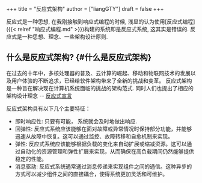 +++
title = "反应式架构"
author = ["liangGTY"]
draft = false
+++

反应式是一种思想, 在我刚接触到响应式编程的时候, 浅显的认为使用[反应式编程]({{< relref "响应式编程.md" >}})构建的系统即是反应式系统, 这其实是错误的. 反应式是一种思想、理念、一些架构设计原则.


## 什么是反应式架构? {#什么是反应式架构}

在过去的十年中，多核处理器的普及、云计算的崛起、移动和物联网技术的发展以及用户体验的不断追求，已经给软件架构带来了全新的挑战和变革。
反应式架构是一种旨在解决现在计算机系统面临的挑战的架构范式. 同时人们也提出了相应的架构设计理念 -- [反应式宣言](https://www.reactivemanifesto.org/zh-CN)

反应式架构具有以下几个主要特征：

-   即时响应性: 只要有可能， 系统就会及时地做出响应.
-   回弹性: 反应式系统应该能够在面对故障或异常情况时保持部分功能，并能够迅速从故障中恢复。这可以通过监控、故障转移和自愈机制来实现。
-   弹性: 反应式系统应该能够根据负载的变化来自动扩展或缩减资源。这可以通过自动化的资源管理和弹性扩展来实现，从而确保在高负载期间仍然能够提供稳定的性能。
-   消息驱动: 反应式系统通常通过消息传递来实现组件之间的通信。这种异步的方式可以减少组件之间的直接耦合，使得系统更加灵活和可维护。
